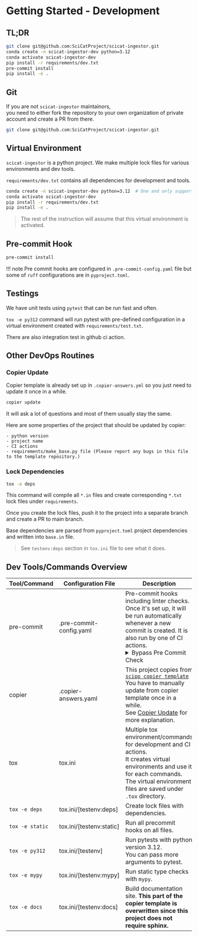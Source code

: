# Getting Started - Development

## TL;DR

``` bash
git clone git@github.com:SciCatProject/scicat-ingestor.git
conda create -n scicat-ingestor-dev python=3.12
conda activate scicat-ingestor-dev
pip install -r requirements/dev.txt
pre-commit install
pip install -e .
```

## Git

If you are not ``scicat-ingestor`` maintainors, <br>
you need to either fork the repository to your own organization of private account and create a PR from there.

``` bash
git clone git@github.com:SciCatProject/scicat-ingestor.git
```

## Virtual Environment
``scicat-ingestor`` is a python project.
We make multiple lock files for various environments and dev tools.

``requirements/dev.txt`` contains all dependencies for development and tools.

``` bash
conda create -n scicat-ingestor-dev python=3.12  # One and only supported version by scicat ingestor.
conda activate scicat-ingestor-dev
pip install -r requirements/dev.txt
pip install -e .
```

> The rest of the instruction will assume that this virtual environment is activated.

## Pre-commit Hook

``` bash
pre-commit install
```

!!! note
    Pre commit hooks are configured in `.pre-commit-config.yaml` file but some of `ruff` configurations are in `pyproject.toml`.

## Testings

We have unit tests using ``pytest`` that can be run fast and often.

``tox -e py312`` command will run pytest with pre-defined configuration in a virtual environment created with `requirements/test.txt`.

There are also integration test in github ci action.

<!--TODO: Fill explanation about integration test.-->

## Other DevOps Routines

### Copier Update

Copier template is already set up in ``.copier-answers.yml`` so you just need to update it once in a while.

``` bash
copier update
```

It will ask a lot of questions and most of them usually stay the same.

Here are some properties of the project that should be updated by copier:

    - python version
    - project name
    - CI actions
    - requirements/make_base.py file (Please report any bugs in this file to the template repository.)


### Lock Dependencies

``` bash
tox -e deps
```
This command will compile all ``*.in`` files and create corresponding ``*.txt`` lock files under ``requirements``.

Once you create the lock files, push it to the project into a separate branch and create a PR to main branch.

Base dependencies are parsed from `pyproject.toml` project dependencies and written into ``base.in`` file.

> See `testenv:deps` section in `tox.ini` file to see what it does.


## Dev Tools/Commands Overview

| Tool/Command | Configuration File | Description |
| ------------ | ------------------ | ----------- |
| pre-commit | .pre-commit-config.yaml | Pre-commit hooks including linter checks.<br>Once it's set up, it will be run automatically whenever a new commit is created. It is also run by one of CI actions.<br><details><summary>Bypass Pre Commit Check</summary>You can skip pre-commit checks with ``--no-verify`` flag: ``git commit --no-verify``. <br>But please keep it passing as much as possible, as it is one of blocking CI tests.</details> |
| copier | .copier-answers.yaml | This project copies from [``scipp copier template``](https://github.com/scipp/copier_template/)<br>You have to manually update from copier template once in a while.<br>See [Copier Update](#copier-update) for more explanation. |
| tox  | tox.ini            | Multiple tox environment/commands for development and CI actions.<br>It creates virtual environments and use it for each commands.<br>The virtual environment files are saved under `.tox` directory. |
| ``tox -e deps``| tox.ini/[testenv:deps] | Create lock files with dependencies. |
| ``tox -e static`` | tox.ini/[testenv:static] | Run all precommit hooks on all files. |
| ``tox -e py312`` | tox.ini/[testenv] | Run pytests with python version 3.12.<br>You can pass more arguments to pytest. |
| ``tox -e mypy`` | tox.ini/[testenv:mypy] | Run static type checks with `mypy`. |
| ``tox -e docs`` | tox.ini/[testenv:docs] | Build documentation site. **This part of the copier template is overwritten since this project does not require sphinx.** |
